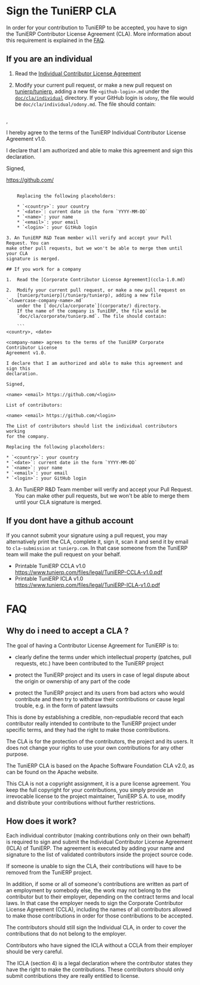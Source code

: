 # Sign the TuniERP CLA

In order for your contribution to TuniERP to be accepted, you have to sign the
TuniERP Contributor License Agreement (CLA). More information about this
requirement is explained in the [FAQ](#faq).

## If you are an individual

1.  Read the [Individual Contributor License Agreement](icla-1.0.md)

2.  Modify your current pull request, or make a new pull request on
    [tunierp/tunierp](/tunierp/tunierp), adding a new file `<github-login>.md` under the
    [`doc/cla/individual`](individual/) directory. If your GitHub login is
    `odony`, the file would be `doc/cla/individual/odony.md`. The file should
    contain:

    ```
<country>, <date>

I hereby agree to the terms of the TuniERP Individual Contributor License
Agreement v1.0.

I declare that I am authorized and able to make this agreement and sign this
declaration.

Signed,

<name> <email> https://github.com/<login>
```

    Replacing the following placeholders:

    * `<country>`: your country
    * `<date>`: current date in the form `YYYY-MM-DD`
    * `<name>`: your name
    * `<email>`: your email
    * `<login>`: your GitHub login

3. An TuniERP R&D Team member will verify and accept your Pull Request. You can
make other pull requests, but we won't be able to merge them until your CLA
signature is merged.

## If you work for a company

1.  Read the [Corporate Contributor License Agreement](ccla-1.0.md)

2.  Modify your current pull request, or make a new pull request on
    [tunierp/tunierp](/tunierp/tunierp), adding a new file `<lowercase-company-name>.md`
    under the [`doc/cla/corporate`](corporate/) directory.
    If the name of the company is TuniERP, the file would be
    `doc/cla/corporate/tunierp.md`. The file should contain:

    ```
<country>, <date>

<company-name> agrees to the terms of the TuniERP Corporate Contributor License
Agreement v1.0.

I declare that I am authorized and able to make this agreement and sign this
declaration.

Signed,

<name> <email> https://github.com/<login>

List of contributors:

<name> <email> https://github.com/<login>
```

    The List of contributors should list the individual contributors working
    for the company.

    Replacing the following placeholders:

    * `<country>`: your country
    * `<date>`: current date in the form `YYYY-MM-DD`
    * `<name>`: your name
    * `<email>`: your email
    * `<login>`: your GitHub login

3. An TuniERP R&D Team member will verify and accept your Pull Request. You can
make other pull requests, but we won't be able to merge them until your CLA
signature is merged.

## If you dont have a github account

If you cannot submit your signature using a pull request, you may alternatively
print the CLA, complete it, sign it, scan it and send it by email to
`cla-submission` `at` `tunierp.com`.  In that case someone from the TuniERP team will
make the pull request on your behalf.

* Printable TuniERP CCLA v1.0 https://www.tunierp.com/files/legal/TuniERP-CCLA-v1.0.pdf
* Printable TuniERP ICLA v1.0 https://www.tunierp.com/files/legal/TuniERP-ICLA-v1.0.pdf

# FAQ

## Why do i need to accept a CLA ?

The goal of having a Contributor License Agreement for TuniERP is to:

* clearly define the terms under which intellectual property (patches, pull
  requests, etc.) have been contributed to the TuniERP project

* protect the TuniERP project and its users in case of legal dispute about the
  origin or ownership of any part of the code

* protect the TuniERP project and its users from bad actors who would contribute
  and then try to withdraw their contributions or cause legal trouble, e.g. in
  the form of patent lawsuits

This is done by establishing a credible, non-repudiable record that each
contributor really intended to contribute to the TuniERP project under specific
terms, and they had the right to make those contributions.

The CLA is for the protection of the contributors, the project and its users.
It does not change your rights to use your own contributions for any other
purpose.

The TuniERP CLA is based on the Apache Software Foundation CLA v2.0, as
can be found on the Apache website.

This CLA is not a copyright assignment, it is a pure license agreement. You
keep the full copyright for your contributions, you simply provide an
irrevocable license to the project maintainer, TuniERP S.A. to use, modify and
distribute your contributions without further restrictions.

## How does it work?

Each individual contributor (making contributions only on their own behalf) is
required to sign and submit the Individual Contributor License Agreement
(ICLA) of TuniERP.  The agreement is executed by adding your name and
signature to the list of validated contributors inside the project source code.

If someone is unable to sign the CLA, their contributions will have to be
removed from the TuniERP project.

In addition, if some or all of someone's contributions are written as part of
an employment by somebody else, the work may not belong to the contributor but
to their employer, depending on the contract terms and local laws. In that case
the employer needs to sign the Corporate Contributor License Agreement (CCLA),
including the names of all contributors allowed to make those contributions in
order for those contributions to be accepted.

The contributors should still sign the Individual CLA, in order to cover the
contributions that do not belong to the employer.

Contributors who have signed the ICLA without a CCLA from their employer should
be very careful.

The ICLA (section 4) is a legal declaration where the contributor states they
have the right to make the contributions. These contributors should only
submit contributions they are really entitled to license.

